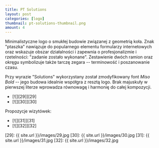 ```yaml
---
title: PT Solutions
layout: post
categories: [logo]
thumbnail: pt-solutions-thumbnail.png
amount: 4
---
```


Minimalistyczne logo o smukłej budowie związanej z geometrią koła. Znak "ptaszka" nawiązuje do popularnego elementu formularzy internetowych oraz wskazuje obszar działalności i zapewnia o profesjonalizmie i rzetelności: "zadanie zostało wykonane". Zestawienie dwóch ramion oraz okręgu symbolizuje także tarczę zegara -- terminowość i poszanowanie czasu.

Przy wyrazie "Solutions" wykorzystany został zmodyfikowany font _Miso Bold_ -- jego budowa idealnie współgra z resztą logo. Brak majuskuły w pierwszej literze wprowadza równowagę i harmonię do całej kompozycji.

* [![][29]][29]
* [![][30]][30]

Propozycje wizytówek:

* [![][31]][31]
* [![][32]][32]

[29]: {{ site.url }}/images/29.jpg
[30]: {{ site.url }}/images/30.jpg
[31]: {{ site.url }}/images/31.jpg
[32]: {{ site.url }}/images/32.jpg